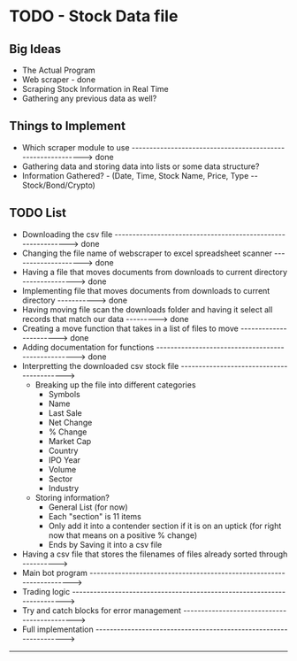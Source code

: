 # TODO - Stock Data file #

Big Ideas
------------------------------------------------------------------------------------------------
* The Actual Program
* Web scraper - done
* Scraping Stock Information in Real Time
* Gathering any previous data as well?

Things to Implement
------------------------------------------------------------------------------------------------
* Which scraper module to use ------------------------------------------------------------> done
* Gathering data and storing data into lists or some data structure?
* Information Gathered? - (Date, Time, Stock Name, Price, Type -- Stock/Bond/Crypto)

TODO List
------------------------------------------------------------------------------------------------
* Downloading the csv file -------------------------------------------------------------> done 
* Changing the file name of webscraper to excel spreadsheet scanner --------------------> done 
* Having a file that moves documents from downloads to current directory ---------------> done 
* Implementing file that moves documents from downloads to current directory -----------> done 
* Having moving file scan the downloads folder and having it select all records that match our data ---------> done
* Creating a move function that takes in a list of files to move -----------------------> done
* Adding documentation for functions ---------------------------------------------------> done
* Interpretting the downloaded csv stock file ------------------------------------------>
	* Breaking up the file into different categories
		* Symbols
		* Name
		* Last Sale
		* Net Change
		* % Change
		* Market Cap
		* Country
		* IPO Year
		* Volume
		* Sector
		* Industry
	* Storing information?
		* General List (for now)
		* Each "section" is 11 items
		* Only add it into a contender section if it is on an uptick (for right now that means on a positive % change)
		* Ends by Saving it into a csv file
* Having a csv file that stores the filenames of files already sorted through ---------->
* Main bot program --------------------------------------------------------------------->      
* Trading logic ------------------------------------------------------------------------>      
* Try and catch blocks for error management -------------------------------------------->      
* Full implementation ------------------------------------------------------------------>      
------------------------------------------------------------------------------------------------